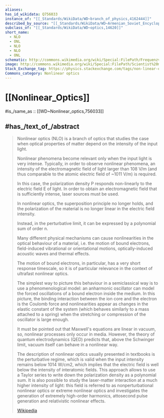 ```yaml
---
aliases:
has_id_wikidata: Q756033
instance_of: "[[_Standards/WikiData/WD~branch_of_physics,4162444]]"
described_by_source: "[[_Standards/WikiData/WD~Armenian_Soviet_Encyclopedia,_vol._8,124737635]]"
subclass_of: "[[_Standards/WikiData/WD~optics,14620]]"
short_name:
  - NLO
  - ONL
  - NLO
  - NLO
  - ONL
schematic: http://commons.wikimedia.org/wiki/Special:FilePath/Frequenzverdopplung.svg
image: http://commons.wikimedia.org/wiki/Special:FilePath/Scientist%20measures%20the%20optical%20limiting%20performance%20of%20a%20nonlinear%20material%20-%20ALC.jpg
Stack_Exchange_tag: https://physics.stackexchange.com/tags/non-linear-optics
Commons_category: Nonlinear optics
---
```


# [[Nonlinear_Optics]] 

#is_/same_as :: [[WD~Nonlinear_optics,756033]] 

## #has_/text_of_/abstract 

> Nonlinear optics (NLO) is a branch of optics that studies the case 
> when optical properties of matter depend on the intensity of the input light. 
> 
> Nonlinear phenomena become relevant only when the input light is very intense. 
> Typically, in order to observe nonlinear phenomena, 
> an intensity of the electromagnetic field of light larger than 108 V/m 
> (and thus comparable to the atomic electric field of ~1011 V/m) is required. 
> 
> In this case, the polarization density P responds non-linearly to the electric field E of light. 
> In order to obtain an electromagnetic field that is sufficiently intense, 
> laser sources must be used. 
> 
> In nonlinear optics, the superposition principle no longer holds, 
> and the polarization of the material is no longer linear in the electric field intensity. 
> 
> Instead, in the perturbative limit, it can be expressed by a polynomial sum of order n. 
> 
> Many different physical mechanisms can cause nonlinearities 
> in the optical behaviour of a material, i.e. the motion of bound electrons, field-induced vibrational or orientational motions, optically-induced acoustic waves and thermal effects. 
> 
> The motion of bound electrons, in particular, has a very short response timescale, 
> so it is of particular relevance in the context of ultrafast nonlinear optics. 
> 
> The simplest way to picture this behaviour in a semiclassical way 
> is to use a phenomenological model: an anharmonic oscillator can model the forced oscillations of a bound electron inside the medium. In this picture, the binding interaction between the ion core and the electron is the Coulomb force and nonlinearities appear as changes in the elastic constant of the system (which behaves similarly to a mass attached to a spring) when the stretching or compression of the oscillator is large enough. 
>
> It must be pointed out that Maxwell's equations are linear in vacuum, so, nonlinear processes only occur in media. However, the theory of quantum electrodynamics (QED) predicts that, above the Schwinger limit, vacuum itself can behave in a nonlinear way.
>
> The description of nonlinear optics usually presented in textbooks is the perturbative regime, which is valid when the input intensity remains below 1014 W/cm2, which implies that the electric field is well below the intensity of interatomic fields. This approach allows to use a Taylor series to write down the polarization density as a polynomial sum. It is also possible to study the laser-matter interaction at a much higher intensity of light: this field is referred to as nonperturbational nonlinear optics or extreme nonlinear optics and investigates the generation of extremely high-order harmonics, attosecond pulse generation and relativistic nonlinear effects.
>
> [Wikipedia](https://en.wikipedia.org/wiki/Nonlinear%20optics) 

